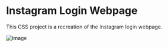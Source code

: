 # Instagram Login Webpage

This CSS project is a recreation of the Instagram login webpage.

![image](https://user-images.githubusercontent.com/108364424/186195596-0cfb52be-ab98-47db-b3ef-526b2b8ead41.png)
